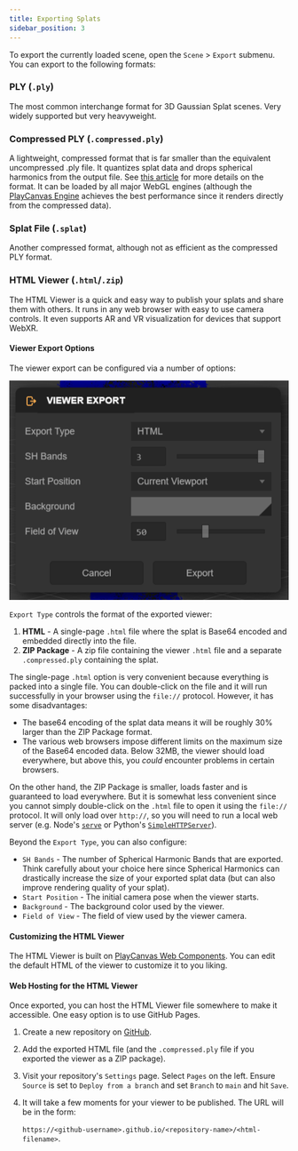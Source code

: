 ```yaml
---
title: Exporting Splats
sidebar_position: 3
---
```


To export the currently loaded scene, open the `Scene` > `Export` submenu. You can export to the following formats:

### PLY (`.ply`)

The most common interchange format for 3D Gaussian Splat scenes. Very widely supported but very heavyweight.

### Compressed PLY (`.compressed.ply`)

A lightweight, compressed format that is far smaller than the equivalent uncompressed .ply file. It quantizes splat data and drops spherical harmonics from the output file. See [this article](https://blog.playcanvas.com/compressing-gaussian-splats/) for more details on the format. It can be loaded by all major WebGL engines (although the [PlayCanvas Engine](https://playcanvas.com) achieves the best performance since it renders directly from the compressed data).

### Splat File (`.splat`)

Another compressed format, although not as efficient as the compressed PLY format.

### HTML Viewer (`.html`/`.zip`)

The HTML Viewer is a quick and easy way to publish your splats and share them with others. It runs in any web browser with easy to use camera controls. It even supports AR and VR visualization for devices that support WebXR.

#### Viewer Export Options

The viewer export can be configured via a number of options:

![Viewer Export](/img/user-manual/gaussian-splatting/editing/supersplat/viewer-export.png)

`Export Type` controls the format of the exported viewer:

1. **HTML** - A single-page `.html` file where the splat is Base64 encoded and embedded directly into the file.
2. **ZIP Package** - A zip file containing the viewer `.html` file and a separate `.compressed.ply` containing the splat.

The single-page `.html` option is very convenient because everything is packed into a single file. You can double-click on the file and it will run successfully in your browser using the `file://` protocol. However, it has some disadvantages:

* The base64 encoding of the splat data means it will be roughly 30% larger than the ZIP Package format.
* The various web browsers impose different limits on the maximum size of the Base64 encoded data. Below 32MB, the viewer should load everywhere, but above this, you _could_ encounter problems in certain browsers.

On the other hand, the ZIP Package is smaller, loads faster and is guaranteed to load everywhere. But it is somewhat less convenient since you cannot simply double-click on the `.html` file to open it using the `file://` protocol. It will only load over `http://`, so you will need to run a local web server (e.g. Node's [`serve`](https://www.npmjs.com/package/serve) or Python's [`SimpleHTTPServer`](https://docs.python.org/2/library/simplehttpserver.html)).

Beyond the `Export Type`, you can also configure:

* `SH Bands` - The number of Spherical Harmonic Bands that are exported. Think carefully about your choice here since Spherical Harmonics can drastically increase the size of your exported splat data (but can also improve rendering quality of your splat).
* `Start Position` - The initial camera pose when the viewer starts.
* `Background` - The background color used by the viewer.
* `Field of View` - The field of view used by the viewer camera.

#### Customizing the HTML Viewer

The HTML Viewer is built on [PlayCanvas Web Components](https://github.com/playcanvas/web-components). You can edit the default HTML of the viewer to customize it to you liking.

#### Web Hosting for the HTML Viewer

Once exported, you can host the HTML Viewer file somewhere to make it accessible. One easy option is to use GitHub Pages.

1. Create a new repository on [GitHub](https://github.com).
2. Add the exported HTML file (and the `.compressed.ply` file if you exported the viewer as a ZIP package).
3. Visit your repository's `Settings` page. Select `Pages` on the left. Ensure `Source` is set to `Deploy from a branch` and set `Branch` to `main` and hit `Save`.
4. It will take a few moments for your viewer to be published. The URL will be in the form:

   `https://<github-username>.github.io/<repository-name>/<html-filename>`.
